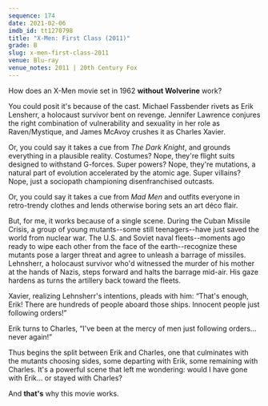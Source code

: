 ```yaml
---
sequence: 174
date: 2021-02-06
imdb_id: tt1270798
title: "X-Men: First Class (2011)"
grade: B
slug: x-men-first-class-2011
venue: Blu-ray
venue_notes: 2011 | 20th Century Fox
---
```


How does an X-Men movie set in 1962 **without Wolverine** work?

<!-- end -->

You could posit it's because of the cast. Michael Fassbender rivets as Erik Lensherr, a holocaust survivor bent on revenge. Jennifer Lawrence conjures the right combination of vulnerability and sexuality in her role as Raven/Mystique, and James McAvoy crushes it as Charles Xavier.

Or, you could say it takes a cue from <span data-imdb-id="tt0468569">_The Dark Knight_</span>, and grounds everything in a plausible reality. Costumes? Nope, they're flight suits designed to withstand G-forces. Super powers? Nope, they're mutations, a natural part of evolution accelerated by the atomic age. Super villains? Nope, just a sociopath championing disenfranchised outcasts.

Or, you could say it takes a cue from _Mad Men_ and outfits everyone in retro-trendy clothes and lends otherwise boring sets an art déco flair.

But, for me, it works because of a single scene. During the Cuban Missile Crisis, a group of young mutants--some still teenagers--have just saved the world from nuclear war. The U.S. and Soviet naval fleets--moments ago ready to wipe each other from the face of the earth--recognize these mutants pose a larger threat and agree to unleash a barrage of missiles. Lehnsherr, a holocaust survivor who'd witnessed the murder of his mother at the hands of Nazis, steps forward and halts the barrage mid-air. His gaze hardens as turns the artillery back toward the fleets.

Xavier, realizing Lehnsherr's intentions, pleads with him: “That's enough, Erik! There are hundreds of people aboard those ships. Innocent people just following orders!”

Erik turns to Charles, “I've been at the mercy of men just following orders… never again!”

Thus begins the split between Erik and Charles, one that culminates with the mutants choosing sides, some departing with Erik, some remaining with Charles. It's a powerful scene that left me wondering: would I have gone with Erik… or stayed with Charles?

And **that's** why this movie works.
